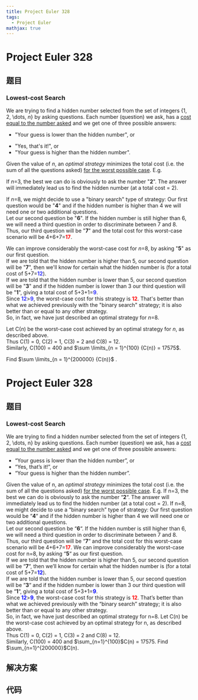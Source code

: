 ```yaml
---
title: Project Euler 328
tags:
  - Project Euler
mathjax: true
---
```

<escape><!-- more --></escape>
    
# Project Euler 328
## 题目
### Lowest-cost Search

We are trying to find a hidden number selected from the set of integers {1, 2, \dots, <var>n</var>} by asking questions. 
Each number (question) we ask, has a <u>cost equal to the number asked</u> and we get one of three possible answers:<br /><ul><li> "Your guess is lower than the hidden number", or</li>
<li> "Yes, that's it!", or</li>
<li> "Your guess is higher than the hidden number".</li>
</ul>Given the value of <var>n</var>, an <i>optimal strategy</i> minimizes the total cost (i.e. the sum of all the questions asked) <u>for the worst possible case</u>. E.g.

If <var>n</var>=3, the best we can do is obviously to ask the number "<b>2</b>". The answer will immediately lead us to find the hidden number (at a total cost = 2).

If <var>n</var>=8, we might decide to use a "binary search" type of strategy: Our first question would be "<b>4</b>" and if the hidden number is higher than 4 we will need one or two additional questions.<br />
Let our second question be "<b>6</b>". If the hidden number is still higher than 6, we will need a third question in order to discriminate between 7 and 8.<br />
Thus, our third question will be "<b>7</b>" and the total cost for this worst-case scenario will be 4+6+7=<span style="color:#FF0000;"><b>17</b></span>.

We can improve considerably the worst-case cost for <var>n</var>=8, by asking "<b>5</b>" as our first question.<br />
If we are told that the hidden number is higher than 5, our second question will be "<b>7</b>", then we'll know for certain what the hidden number is (for a total cost of 5+7=<span style="color:#3333FF;"><b>12</b></span>).<br />
If we are told that the hidden number is lower than 5, our second question will be "<b>3</b>" and if the hidden number is lower than 3 our third question will be "<b>1</b>", giving a total cost of 5+3+1=<span style="color:#3333FF;"><b>9</b></span>.<br />
Since <span style="color:#3333FF;"><b>12</b></span>><span style="color:#3333FF;"><b>9</b></span>, the worst-case cost for this strategy is <span style="color:#FF0000;"><b>12</b></span>. That's better than what we achieved previously with the "binary search" strategy; it is also better than or equal to any other strategy.<br />
So, in fact, we have just described an optimal strategy for <var>n</var>=8.

Let C(<var>n</var>) be the worst-case cost achieved by an optimal strategy for <var>n</var>, as described above.<br />
Thus C(1) = 0, C(2) = 1, C(3) = 2 and C(8) = 12.<br />
Similarly, C(100) = 400 and $\sum \limits_{n = 1}^{100} {C(n)} = 17575$.

Find $\sum \limits_{n = 1}^{200000} {C(n)}$ .


# Project Euler 328
## 题目
### Lowest-cost Search

We are trying to find a hidden number selected from the set of integers {1, 2, \dots, n} by asking questions. Each number (question) we ask, has a <u>cost equal to the number asked</u> and we get one of three possible answers:
<ul>
<li>“Your guess is lower than the hidden number”, or</li>
<li>“Yes, that’s it!”, or</li>
<li>“Your guess is higher than the hidden number”.</li>
</ul>
Given the value of n, an <i>optimal strategy</i> minimizes the total cost (i.e. the sum of all the questions asked) <u>for the worst possible case</u>. E.g.
If n=3, the best we can do is obviously to ask the number “<b>2</b>“. The answer will immediately lead us to find the hidden number (at a total cost = 2).
If n=8, we might decide to use a “binary search” type of strategy: Our first question would be “<b>4</b>“ and if the hidden number is higher than 4 we will need one or two additional questions.<br>Let our second question be “<b>6</b>“. If the hidden number is still higher than 6, we will need a third question in order to discriminate between 7 and 8.<br>Thus, our third question will be “<b>7</b>“ and the total cost for this worst-case scenario will be 4+6+7=<span style="color:red;"><b>17</b></span>.
We can improve considerably the worst-case cost for n=8, by asking “<b>5</b>“ as our first question.<br>If we are told that the hidden number is higher than 5, our second question will be “<b>7</b>“, then we’ll know for certain what the hidden number is (for a total cost of 5+7=<span style="color:blue;"><b>12</b></span>).<br>If we are told that the hidden number is lower than 5, our second question will be “<b>3</b>“ and if the hidden number is lower than 3 our third question will be “<b>1</b>“, giving a total cost of 5+3+1=<span style="color:blue;"><b>9</b></span>.<br>Since <span style="color:blue;"><b>12</b></span>><span style="color:blue;"><b>9</b></span>, the worst-case cost for this strategy is <span style="color:red;"><b>12</b></span>. That’s better than what we achieved previously with the “binary search” strategy; it is also better than or equal to any other strategy.<br>So, in fact, we have just described an optimal strategy for n=8.
Let C(n) be the worst-case cost achieved by an optimal strategy for n, as described above.<br>Thus C(1) = 0, C(2) = 1, C(3) = 2 and C(8) = 12.<br>Similarly, C(100) = 400 and $\sum_{n=1}^{100}$C(n) = 17575.
Find $\sum_{n=1}^{200000}$C(n).


## 解决方案


## 代码


